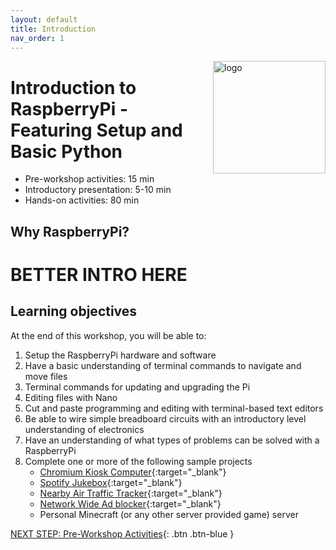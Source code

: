 ```yaml
---
layout: default
title: Introduction 
nav_order: 1
---
```


<img src="images/logo.png" style="float:right;width:180px;" alt="logo">

# Introduction to RaspberryPi - Featuring Setup and Basic Python

- Pre-workshop activities: 15 min 
- Introductory presentation: 5-10 min
- Hands-on activities: 80 min

## Why RaspberryPi?

# **BETTER INTRO HERE**

## Learning objectives

At the end of this workshop, you will be able to:

1.  Setup the RaspberryPi hardware and software
2.  Have a basic understanding of terminal commands to navigate and move files
3.  Terminal commands for updating and upgrading the Pi
4.  Editing files with Nano
5.  Cut and paste programming and editing with terminal-based text editors
6.  Be able to wire simple breadboard circuits with an introductory level understanding of electronics
7.  Have an understanding of what types of problems can be solved with a RaspberryPi
8.  Complete one or more of the following sample projects
    -   [Chromium Kiosk Computer](https://pimylifeup.com/raspberry-pi-kiosk/){:target="_blank"}
    -   [Spotify Jukebox](https://pimylifeup.com/raspberry-pi-spotify/){:target="_blank"}
    -   [Nearby Air Traffic Tracker](https://pimylifeup.com/raspberry-pi-flightradar24/){:target="_blank"}
    -   [Network Wide Ad blocker](https://pimylifeup.com/raspberry-pi-pi-hole/){:target="_blank"}
    -   Personal Minecraft (or any other server provided game) server
 
[NEXT STEP: Pre-Workshop Activities](pre-workshop.html){: .btn .btn-blue }
